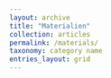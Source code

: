 ```yaml
---
layout: archive
title: "Materialien"
collection: articles
permalink: /materials/
taxonomy: category name
entries_layout: grid
---
```

